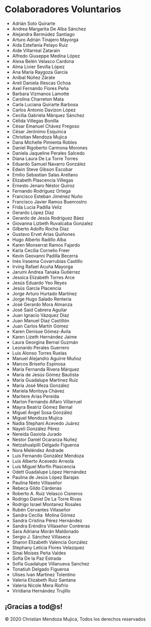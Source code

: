 # Colaboradores Voluntarios

* Adrián Soto Quirarte 
* Andrea Margarita De Alba Sánchez
* Alejandra Bermúdez Santiago
* Arturo Adrián Tinajero Mayorga
* Aida Estefanía Pelayo Ruiz
* Aide Villarreal Zatarain
* Alfredo Giuseppe Medina López
* Alexa Belén Velasco Cardona
* Alma Livier Sevilla López
* Ana María Raygoza García
* Aníbal Núñez Zárate 
* Areli Daniela Illescas Ochoa
* Axel Fernando Flores Peña 
* Barbara Vizmanos Lamotte
* Carolina Charreton Mata
* Carla Luciana Quirarte Barbosa
* Carlos Antonio Davizon López
* Cecilia Gabriela Márquez Sánchez
* Célida Villegas Bonilla
* César Emanuel Chávez Fregoso
* César Jerónimo Esquinca
* Christian Mendoza Mujica 
* Dana Michelle Pimienta Robles
* Daniel Rigoberto Carmona Morones
* Daniela Jaqueline Perales Salcedo
* Diana Laura De La Torre Torres
* Eduardo Samuel Navarro González
* Edwin Steve Gibson Escobar
* Emilio Sebastian Salas Arellano 
* Elizabeth Plascencia Villegas
* Ernesto Jenaro Néstor Quiroz
* Fernando Rodríguez Ortega 
* Francisco Esteban Jiménez Nuño
* Francisco Javier Ramos Buenrostro
* Frida Lucia Padilla Veliz
* Gerardo López Díaz
* Gerardo de Jesús Rodríguez Báez
* Giovanna Lizbeth Ruvalcaba Gonzalez
* Gilberto Adolfo Rocha Díaz
* Gustavo Ervet Arias Quiñones
* Hugo Alberto Radillo Alba
* Karen Monserrat Ramos Fajardo
* Karla Cecilia Cornelio Freer
* Kevin Geovanni Padilla Becerra
* Inés Irasema Covarrubias Castillo
* Irving Rafael Acuña Mayorga 
* Jarumi Andrea Tanaka Gutiérrez 
* Jessica Elizabeth Torres Arce
* Jesús Eduardo Yeo Reyes 
* Jesús García Placencia
* Jorge Arturo Hurtado Martínez
* Jorge Hugo Salado Rentería
* José Gerardo Mora Almanza
* José Said Cabrera Aguilar
* Juan Ignacio Vázquez Díaz 
* Juan Manuel Díaz Castillón
* Juan Carlos Martín Gómez
* Karen Denisse Gómez-Ávila
* Karen Lizeth Hernández Jaime
* Laura Georgina Bernal Guzmán
* Leonardo Perales Guerrero
* Luis Alonso Torres Ruelas
* Manuel Alejandro Aguirre Muñoz 
* Marcos Briseño Espinosa
* María Fernanda Rivera Márquez
* María de Jesús Gómez Bautista
* María Guadalupe Martínez Ruiz
* María José Meza González
* Mariela Montoya Chávez
* Maritere Arias Pereida
* Marlon Fernando Alfaro Villarruel
* Mayra Beatriz Gómez Bernal
* Miguel Ángel Sosa González
* Miguel Mendoza Mujica
* Nadia Stephani Acevedo Juárez 
* Nayeli González Pérez
* Nereida Gaxiola Jurado
* Nestor Daniel Ocaranza Nuñez
* Netzahualpilli Delgado Figueroa
* Nora Meléndez Andrade
* Luis Fernando González Mendoza
* Luis Alberto Acevedo Arreola
* Luis Miguel Morfín Plascencia
* Odett Guadalupe López Hernández
* Paulina de Jesús López Barajas
* Paulina Nieto Villaseñor
* Rebeca Gildo Cárdenas
* Roberto A. Ruiz Velasco Cisneros
* Rodrigo Daniel De La Torre Rivas
* Rodrigo Israel Montanez Rosales
* Rubén Cervantes Villaseñor
* Sandra Cecilia  Molina Gómez
* Sandra Cristina Pérez Hernández
* Sandra Eréndira Villaseñor Contreras
* Sara Adriana Morán Maldonado
* Sergio J. Sánchez Villaseca
* Sharon Elizabeth Valencia González
* Stephany Leticia Flores Velazquez
* Sinai Moises Peña Valdes 
* Sofía De la Paz Estrada
* Sofía Guadalupe Villanueva Sanchez
* Tonatiuh Delgado Figueroa
* Ulises Ivan Martinez Tolentino
* Valeria Elizabeth Ruiz Santana
* Valeria Nicole Mera Riofrio
* Viridiana Hernández Trujillo


## ¡Gracias a tod@s!


©️ 2020 Christian Mendoza Mujica,  Todos los derechos reservados
